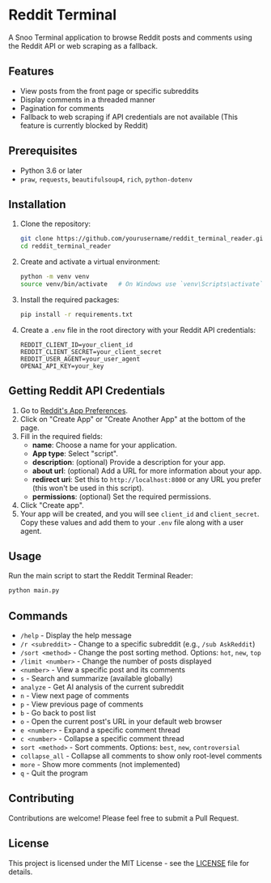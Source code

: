 # Reddit Terminal

A Snoo Terminal application to browse Reddit posts and comments using the Reddit API or web scraping as a fallback.

## Features

- View posts from the front page or specific subreddits
- Display comments in a threaded manner
- Pagination for comments
- Fallback to web scraping if API credentials are not available (This feature is currently blocked by Reddit)

## Prerequisites

- Python 3.6 or later
- `praw`, `requests`, `beautifulsoup4`, `rich`, `python-dotenv`

## Installation

1. Clone the repository:

   ```sh
   git clone https://github.com/yourusername/reddit_terminal_reader.git
   cd reddit_terminal_reader
   ```

2. Create and activate a virtual environment:

   ```sh
   python -m venv venv
   source venv/bin/activate   # On Windows use `venv\Scripts\activate`
   ```

3. Install the required packages:

   ```sh
   pip install -r requirements.txt
   ```

4. Create a `.env` file in the root directory with your Reddit API credentials:

   ```env
   REDDIT_CLIENT_ID=your_client_id
   REDDIT_CLIENT_SECRET=your_client_secret
   REDDIT_USER_AGENT=your_user_agent
   OPENAI_API_KEY=your_key
   ```

## Getting Reddit API Credentials

1. Go to [Reddit's App Preferences](https://www.reddit.com/prefs/apps).
2. Click on "Create App" or "Create Another App" at the bottom of the page.
3. Fill in the required fields:
   - **name**: Choose a name for your application.
   - **App type**: Select "script".
   - **description**: (optional) Provide a description for your app.
   - **about url**: (optional) Add a URL for more information about your app.
   - **redirect uri**: Set this to `http://localhost:8000` or any URL you prefer (this won't be used in this script).
   - **permissions**: (optional) Set the required permissions.
4. Click "Create app".
5. Your app will be created, and you will see `client_id` and `client_secret`. Copy these values and add them to your `.env` file along with a user agent.

## Usage

Run the main script to start the Reddit Terminal Reader:

```sh
python main.py
```

## Commands

- `/help` - Display the help message
- `/r <subreddit>` - Change to a specific subreddit (e.g., `/sub AskReddit`)
- `/sort <method>` - Change the post sorting method. Options: `hot`, `new`, `top`
- `/limit <number>` - Change the number of posts displayed
- `<number>` - View a specific post and its comments
- `s` - Search and summarize (available globally)
- `analyze` - Get AI analysis of the current subreddit
- `n` - View next page of comments
- `p` - View previous page of comments
- `b` - Go back to post list
- `o` - Open the current post's URL in your default web browser
- `e <number>` - Expand a specific comment thread
- `c <number>` - Collapse a specific comment thread
- `sort <method>` - Sort comments. Options: `best`, `new`, `controversial`
- `collapse_all` - Collapse all comments to show only root-level comments
- `more` - Show more comments (not implemented)
- `q` - Quit the program

## Contributing

Contributions are welcome! Please feel free to submit a Pull Request.

## License

This project is licensed under the MIT License - see the [LICENSE](LICENSE) file for details.
